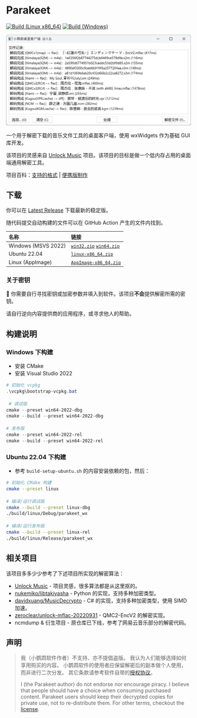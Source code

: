 # Parakeet

[![Build (Linux x86_64)](https://github.com/parakeet-rs/parakeet-wx/actions/workflows/build-linux-x86_64.yml/badge.svg)](https://github.com/parakeet-rs/parakeet-wx/actions/workflows/build-linux-x86_64.yml) [![Build (Windows)](https://github.com/parakeet-rs/parakeet-wx/actions/workflows/build-windows.yml/badge.svg)](https://github.com/parakeet-rs/parakeet-wx/actions/workflows/build-windows.yml)

![主界面截图](.github/assets/app-main.png)

一个用于解密下载的音乐文件工具的桌面客户端，使用 wxWidgets 作为基础 GUI 库开发。

该项目的灵感来自 [Unlock Music] 项目。该项目的目标是做一个低内存占用的桌面端通用解密工具。

项目百科：[支持的格式] | [便携版制作]

[支持的格式]: https://github.com/parakeet-rs/parakeet-wx/wiki/%E6%94%AF%E6%8C%81%E7%9A%84%E6%A0%BC%E5%BC%8F
[便携版制作]: https://github.com/parakeet-rs/parakeet-wx/wiki/%E4%BE%BF%E6%90%BA%E7%89%88%E5%88%B6%E4%BD%9C

## 下载

你可以在 [Latest Release] 下载最新的稳定版。

[latest release]: https://github.com/parakeet-rs/parakeet-wx/releases/latest

随代码提交自动构建的文件可以在 GitHub Action 产生的文件内找到。

| 名称                | 链接                                            |
| :------------------ | :---------------------------------------------- |
| Windows (MSVS 2022) | [`win32.zip`][dl_win32] [`win64.zip`][dl_win64] |
| Ubuntu 22.04        | [`linux-x86_64.zip`][dl_linux_x86_64]           |
| Linux (AppImage)    | [`AppImage-x86_64.zip`][dl_appimage_x86_64]     |

[dl_win32]: https://nightly.link/parakeet-rs/parakeet-wx/workflows/build-windows/main/win32.zip
[dl_win64]: https://nightly.link/parakeet-rs/parakeet-wx/workflows/build-windows/main/win64.zip
[dl_linux_x86_64]: https://nightly.link/parakeet-rs/parakeet-wx/workflows/build-linux-x86_64/main/linux-x86_64.zip
[dl_appimage_x86_64]: https://nightly.link/parakeet-rs/parakeet-wx/workflows/build-linux-x86_64/main/AppImage-x86_64.zip

### 关于密钥

🚨 你需要自行寻找密钥或加密参数并填入到软件。该项目**不会**提供解密所需的密钥。

请自行逆向内容提供商的应用程序，或寻求他人的帮助。

## 构建说明

### Windows 下构建

- 安装 CMake
- 安装 Visual Studio 2022

```powershell
# 初始化 vcpkg
.\vcpkg\bootstrap-vcpkg.bat

 # 调试版
cmake --preset win64-2022-dbg
cmake --build --preset win64-2022-dbg

# 发布版
cmake --preset win64-2022-rel
cmake --build --preset win64-2022-rel
```

### Ubuntu 22.04 下构建

- 参考 `build-setup-ubuntu.sh` 的内容安装依赖的包，然后：

```sh
# 初始化 CMake 构建
cmake --preset linux

# 编译/运行调试版
cmake --build --preset linux-dbg
./build/linux/Debug/parakeet_wx

# 编译/运行发布版
cmake --build --preset linux-rel
./build/linux/Release/parakeet_wx
```

## 相关项目

该项目多多少少参考了下述项目所实现的解密算法：

- [Unlock Music] - 项目灵感，很多算法都是从这里抠的。
- [nukemiko/libtakiyasha] - Python 的实现，支持多种加密类型。
- [davidxuang/MusicDecrypto] - C# 的实现，支持多种加密类型，使用 SIMD 加速。
- [zeroclear/unlock-mflac-20220931] - QMC2-EncV2 的解密实现。
- ncmdump & 衍生项目 - 原仓库已下线，参考了网易云音乐部分的解密代码。

[unlock music]: https://unlock-music.dev/
[nukemiko/libtakiyasha]: https://github.com/nukemiko/libtakiyasha
[davidxuang/musicdecrypto]: https://github.com/davidxuang/MusicDecrypto
[zeroclear/unlock-mflac-20220931]: https://github.com/zeroclear/unlock-mflac-20220931

## 声明

> 我（小鹦鹉软件作者）不支持、亦不提倡盗版。
> 我认为人们能够选择如何享用购买的内容。
> 小鹦鹉软件的使用者应保留解密后的副本做个人使用，而非进行二次分发。
> 其它条款请参考软件自带的[授权协议][parakeet_lic]。
>
> I (the Parakeet author) do not endorse nor encourage piracy.
> I believe that people should have a choice when consuming purchased content.
> Parakeet users should keep their decrypted copies for private use, not to re-distribute them.
> For other terms, checkout the [license][parakeet_lic].

[parakeet_lic]: https://github.com/parakeet-rs/parakeet-wx/blob/main/LICENSE
